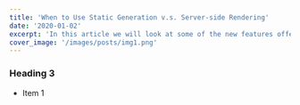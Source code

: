 ```yaml
---
title: 'When to Use Static Generation v.s. Server-side Rendering'
date: '2020-01-02'
excerpt: 'In this article we will look at some of the new features offered in version 8 of PHP'
cover_image: '/images/posts/img1.png'
---
```


### Heading 3

- Item 1
